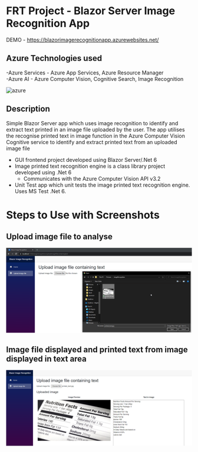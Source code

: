 # FRT Project - Blazor Server Image Recognition App
DEMO - https://blazorimagerecognitionapp.azurewebsites.net/

## Azure Technologies used
 -Azure Services - Azure App Services, Azure Resource Manager <br>
 -Azure AI - Azure Computer Vision, Cognitive Search, Image Recognition
 
 ![azure](https://github.com/bhoomikamittal8/Future_Ready_Talent/assets/134505091/f7381171-9491-48c4-bbdf-0b3f3703e248)

## Description

Simple Blazor Server app which uses image recognition to identify and extract text printed in an image file uploaded by the user.  The app utilises the recognise printed text in image function in the Azure Computer Vision Cognitive service to identify and extract printed text from an uploaded image file

* GUI frontend project developed using Blazor Server/.Net 6
* Image printed text recognition engine is a class library project developed using .Net 6
   * Communicates with the Azure Computer Vision API v3.2
* Unit Test app which unit tests the image printed text recognition engine.  Uses MS Test .Net 6.

# Steps to Use with Screenshots
## Upload image file to analyse

![](BlazorServerImageRecognitionApp/wwwroot/images/UploadImageFile.png)

## Image file displayed and printed text from image displayed in text area

![](BlazorServerImageRecognitionApp/wwwroot/images/PrintedTextDisplayed.png)
